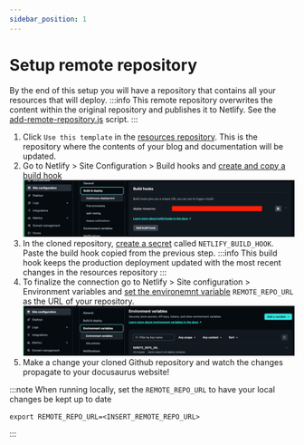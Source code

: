 ```yaml
---
sidebar_position: 1
---
```

# Setup remote repository
By the end of this setup you will have a repository that contains all your resources that will deploy.
:::info
This remote repository overwrites the content within the original repository and publishes it to Netlify. See the [add-remote-repository.js](https://github.com/devtodollars/startup-boilerplate/blob/main/docusaurus/add-remote-resources.js) script.
:::
1. Click `Use this template` in the [resources repository](https://github.com/devtodollars/resources). This is the repository where the contents of your blog and documentation will be updated.
2. Go to Netlify > Site Configuration > Build hooks and [create and copy a build hook](https://docs.netlify.com/configure-builds/build-hooks/)
![](../../assets/netlify-build-hook.png)
3. In the cloned repository, [create a secret](https://docs.github.com/en/actions/security-guides/using-secrets-in-github-actions#creating-secrets-for-a-repository) called `NETLIFY_BUILD_HOOK`. Paste the build hook copied from the previous step. 
:::info
This build hook keeps the production deployment updated with the most recent changes in the resources repository
:::
4. To finalize the connection go to Netlify > Site configuration > Environment variables and [set the environemnt variable](https://docs.netlify.com/environment-variables/get-started/#create-environment-variables) `REMOTE_REPO_URL` as the URL of your repository.
![](../../assets/netlify-env-vars.png)
5. Make a change your cloned Github repository and watch the changes propagate to your docusaurus website!

:::note
When running locally, set the `REMOTE_REPO_URL` to have your local changes be kept up to date
```
export REMOTE_REPO_URL=<INSERT_REMOTE_REPO_URL>
```
:::

